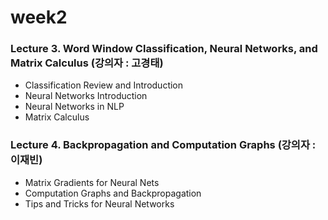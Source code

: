 # week2

### Lecture 3. Word Window Classification, Neural Networks, and Matrix Calculus (강의자 : 고경태) 
* Classification Review and Introduction 
* Neural Networks Introduction 
* Neural Networks in NLP 
* Matrix Calculus 


### Lecture 4. Backpropagation and Computation Graphs (강의자 : 이재빈) 
* Matrix Gradients for Neural Nets
* Computation Graphs and Backpropagation 
* Tips and Tricks for Neural Networks
